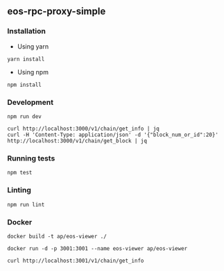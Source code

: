## eos-rpc-proxy-simple


### Installation

- Using yarn

```
yarn install
```

- Using npm

```
npm install
```

### Development

```
npm run dev

curl http://localhost:3000/v1/chain/get_info | jq
curl -H 'Content-Type: application/json' -d '{"block_num_or_id":20}' http://localhost:3000/v1/chain/get_block | jq
```

### Running tests

```
npm test
```

### Linting

```
npm run lint
```

### Docker

```
docker build -t ap/eos-viewer ./

docker run -d -p 3001:3001 --name eos-viewer ap/eos-viewer

curl http://localhost:3001/v1/chain/get_info
```
